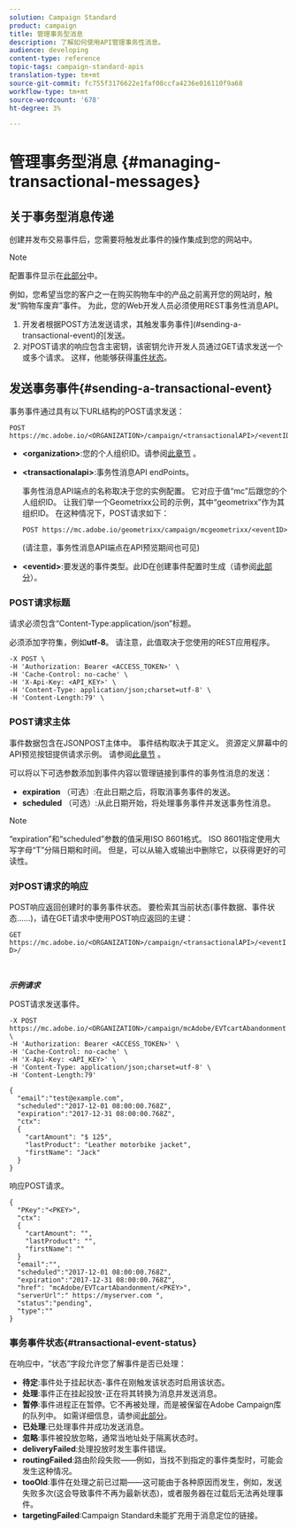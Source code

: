 ```yaml
---
solution: Campaign Standard
product: campaign
title: 管理事务型消息
description: 了解如何使用API管理事务性消息。
audience: developing
content-type: reference
topic-tags: campaign-standard-apis
translation-type: tm+mt
source-git-commit: fc755f3176622e1faf08ccfa4236e016110f9a68
workflow-type: tm+mt
source-wordcount: '678'
ht-degree: 3%

---
```



# 管理事务型消息 {#managing-transactional-messages}

## 关于事务型消息传递

创建并发布交易事件后，您需要将触发此事件的操作集成到您的网站中。

>[!NOTE]
>
>配置事件显示在[此部分](../../channels/using/configuring-transactional-event.md)中。

例如，您希望当您的客户之一在购买购物车中的产品之前离开您的网站时，触发“购物车废弃”事件。 为此，您的Web开发人员必须使用REST事务性消息API。

1. 开发者根据POST方法发送请求，其触发事务事件](#sending-a-transactional-event)的[发送。
1. 对POST请求的响应包含主密钥，该密钥允许开发人员通过GET请求发送一个或多个请求。 这样，他能够获得[事件状态](#transactional-event-status)。

## 发送事务事件{#sending-a-transactional-event}

事务事件通过具有以下URL结构的POST请求发送：

```
POST https://mc.adobe.io/<ORGANIZATION>/campaign/<transactionalAPI>/<eventID>
```

* **&lt;organization>**:您的个人组织ID。请参阅[此章节](../../api/using/must-read.md) 。

* **&lt;transactionalapi>**:事务性消息API endPoints。

   事务性消息API端点的名称取决于您的实例配置。 它对应于值“mc”后跟您的个人组织ID。 让我们举一个Geometrixx公司的示例，其中“geometrixx”作为其组织ID。 在这种情况下，POST请求如下：

   `POST https://mc.adobe.io/geometrixx/campaign/mcgeometrixx/<eventID>`

   (请注意，事务性消息API端点在API预览期间也可见)

* **&lt;eventid>**:要发送的事件类型。此ID在创建事件配置时生成（请参阅[此部分](../../channels/using/configuring-transactional-event.md#creating-an-event)）。

### POST请求标题

请求必须包含“Content-Type:application/json”标题。

必须添加字符集，例如&#x200B;**utf-8**。 请注意，此值取决于您使用的REST应用程序。

```
-X POST \
-H 'Authorization: Bearer <ACCESS_TOKEN>' \
-H 'Cache-Control: no-cache' \
-H 'X-Api-Key: <API_KEY>' \
-H 'Content-Type: application/json;charset=utf-8' \
-H 'Content-Length:79' \
```

### POST请求主体

事件数据包含在JSONPOST主体中。 事件结构取决于其定义。 资源定义屏幕中的API预览按钮提供请求示例。 请参阅[此章节](../../channels/using/publishing-transactional-event.md#previewing-and-publishing-the-event) 。

可以将以下可选参数添加到事件内容以管理链接到事件的事务性消息的发送：

* **expiration** （可选）:在此日期之后，将取消事务事件的发送。
* **scheduled** （可选）:从此日期开始，将处理事务事件并发送事务性消息。

>[!NOTE]
>
>“expiration”和“scheduled”参数的值采用ISO 8601格式。 ISO 8601指定使用大写字母“T”分隔日期和时间。 但是，可以从输入或输出中删除它，以获得更好的可读性。

### 对POST请求的响应

POST响应返回创建时的事务事件状态。 要检索其当前状态(事件数据、事件状态……)，请在GET请求中使用POST响应返回的主键：

`GET https://mc.adobe.io/<ORGANIZATION>/campaign/<transactionalAPI>/<eventID>/`

<br/>

***示例请求***

POST请求发送事件。

```
-X POST https://mc.adobe.io/<ORGANIZATION>/campaign/mcAdobe/EVTcartAbandonment \
-H 'Authorization: Bearer <ACCESS_TOKEN>' \
-H 'Cache-Control: no-cache' \
-H 'X-Api-Key: <API_KEY>' \
-H 'Content-Type: application/json;charset=utf-8' \
-H 'Content-Length:79'

{
  "email":"test@example.com",
  "scheduled":"2017-12-01 08:00:00.768Z",
  "expiration":"2017-12-31 08:00:00.768Z",
  "ctx":
  {
    "cartAmount": "$ 125",
    "lastProduct": "Leather motorbike jacket",
    "firstName": "Jack"
  }
}
```

响应POST请求。

```
{
  "PKey":"<PKEY>",
  "ctx":
  {
    "cartAmount": "",
    "lastProduct": "",
    "firstName": ""
  }
  "email":"",
  "scheduled":"2017-12-01 08:00:00.768Z",
  "expiration":"2017-12-31 08:00:00.768Z",
  "href": "mcAdobe/EVTcartAbandonment/<PKEY>",
  "serverUrl":" https://myserver.com ",
  "status":"pending",
  "type":""
}
```

### 事务事件状态{#transactional-event-status}

在响应中，“状态”字段允许您了解事件是否已处理：

* **待定**:事件处于挂起状态-事件在刚触发该状态时启用该状态。
* **处理**:事件正在挂起投放-正在将其转换为消息并发送消息。
* **暂停**:事件进程正在暂停。它不再被处理，而是被保留在Adobe Campaign库的队列中。 如需详细信息，请参阅[此部分](../../channels/using/publishing-transactional-message.md#suspending-a-transactional-message-publication)。
* **已处理**:已处理事件并成功发送消息。
* **忽略**:事件被投放忽略，通常当地址处于隔离状态时。
* **deliveryFailed**:处理投放时发生事件错误。
* **routingFailed**:路由阶段失败——例如，当找不到指定的事件类型时，可能会发生这种情况。
* **tooOld**:事件在处理之前已过期——这可能由于各种原因而发生，例如，发送失败多次(这会导致事件不再为最新状态)，或者服务器在过载后无法再处理事件。
* **targetingFailed**:Campaign Standard未能扩充用于消息定位的链接。
